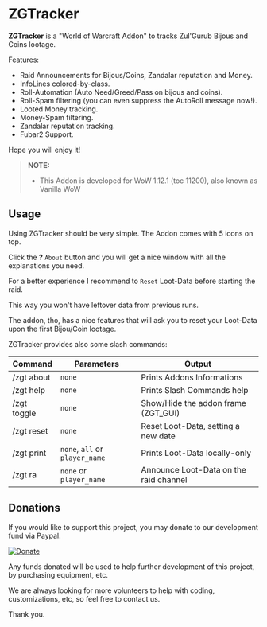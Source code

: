ZGTracker
=========
**ZGTracker** is a "World of Warcraft Addon" to tracks Zul'Gurub Bijous and Coins lootage.

Features:

   - Raid Announcements for Bijous/Coins, Zandalar reputation and Money.
   - InfoLines colored-by-class.
   - Roll-Automation (Auto Need/Greed/Pass on bijous and coins).
   - Roll-Spam filtering (you can even suppress the AutoRoll message now!).
   - Looted Money tracking.
   - Money-Spam filtering.
   - Zandalar reputation tracking.
   - Fubar2 Support.

Hope you will enjoy it!

> **NOTE:**
>
> - This Addon is developed for WoW 1.12.1 (toc 11200), also known as Vanilla WoW 
>

Usage
-----
Using ZGTracker should be very simple. The Addon comes with 5 icons on top.

Click the **?**</i> `About` button and you will get a nice window with all the explanations you need.

For a better experience I recommend to `Reset` Loot-Data before starting the raid.

This way you won't have leftover data from previous runs.

The addon, tho, has a nice features that will ask you to reset your Loot-Data upon the first Bijou/Coin lootage.

ZGTracker provides also some slash commands:

| Command     | Parameters                     | Output                                 |
| ----------- | ------------------------------ | -------------------------------------- |
| /zgt about  | `none`                         | Prints Addons Informations             |
| /zgt help   | `none`                         | Prints Slash Commands help             |
| /zgt toggle | `none`                         | Show/Hide the addon frame (ZGT_GUI)    |
| /zgt reset  | `none`                         | Reset Loot-Data, setting a new date    |
| /zgt print  | `none`, `all` or `player_name` | Prints Loot-Data locally-only          |
| /zgt ra     | `none` or `player_name`        | Announce Loot-Data on the raid channel |

Donations
---------
If you would like to support this project, you may donate to our development fund via Paypal.

[![Donate](https://www.paypalobjects.com/en_US/i/btn/btn_donate_LG.gif)](https://www.paypal.com/cgi-bin/webscr?cmd=_s-xclick&hosted_button_id=LSR84M2ZJEPJS)

Any funds donated will be used to help further development of this project, by purchasing equipment, etc.

We are always looking for more volunteers to help with coding, customizations, etc, so feel free to contact us.

Thank you.

